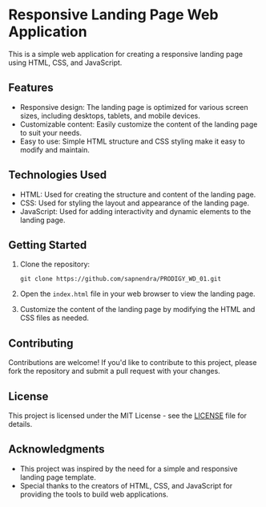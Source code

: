 # Responsive Landing Page Web Application

This is a simple web application for creating a responsive landing page using HTML, CSS, and JavaScript.

## Features

- Responsive design: The landing page is optimized for various screen sizes, including desktops, tablets, and mobile devices.
- Customizable content: Easily customize the content of the landing page to suit your needs.
- Easy to use: Simple HTML structure and CSS styling make it easy to modify and maintain.

## Technologies Used

- HTML: Used for creating the structure and content of the landing page.
- CSS: Used for styling the layout and appearance of the landing page.
- JavaScript: Used for adding interactivity and dynamic elements to the landing page.

## Getting Started

1. Clone the repository:

   ```
   git clone https://github.com/sapnendra/PRODIGY_WD_01.git
   ```

2. Open the `index.html` file in your web browser to view the landing page.

3. Customize the content of the landing page by modifying the HTML and CSS files as needed.

## Contributing

Contributions are welcome! If you'd like to contribute to this project, please fork the repository and submit a pull request with your changes.

## License

This project is licensed under the MIT License - see the [LICENSE](LICENSE) file for details.

## Acknowledgments

- This project was inspired by the need for a simple and responsive landing page template.
- Special thanks to the creators of HTML, CSS, and JavaScript for providing the tools to build web applications.